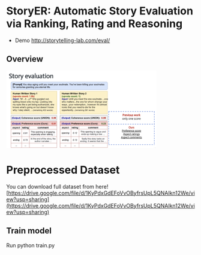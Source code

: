 # StoryER: Automatic Story Evaluation via Ranking, Rating and Reasoning

  - Demo
 http://storytelling-lab.com/eval/
 
 ## Overview
<img src="image/eval.png" width="400">


# Preprocessed Dataset
You can download full dataset from here!
[https://drive.google.com/file/d/1KyPdxGdEFoVvOByfrsUpL5QNAIkn12We/view?usp=sharing](https://drive.google.com/file/d/1KyPdxGdEFoVvOByfrsUpL5QNAIkn12We/view?usp=sharing)

## Train model
Run python train.py
